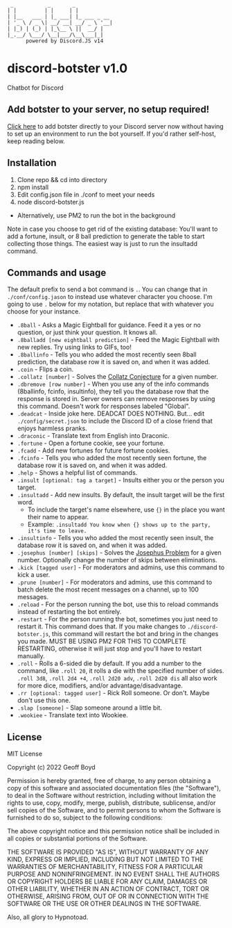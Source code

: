 ```
 _           _       _             
| |         | |     | |           
| |__   ___ | |_ ___| |_ ___ _ __
| '_ \ / _ \| __/ __| __/ _ \ '__|
| |_) | (_) | |_\__ \ ||  __/ |   
|_.__/ \___/ \__|___/\__\___|_|   
      powered by Discord.JS v14
```                                
# discord-botster v1.0
Chatbot for Discord

## Add botster to your server, no setup required!
[Click here](https://discord.com/api/oauth2/authorize?client_id=724806991947497554&permissions=8&scope=bot) to add botster directly to your Discord server now without having to set up an environment to run the bot yourself. If you'd rather self-host, keep reading below.

## Installation
1. Clone repo && cd into directory
2. npm install
3. Edit config.json file in ./conf to meet your needs
4. node discord-botster.js
  * Alternatively, use PM2 to run the bot in the background


Note in case you choose to get rid of the existing database: You'll want to add a fortune, insult, or 8 ball prediction to generate the table to start collecting those things. The easiest way is just to run the insultadd command.

## Commands and usage
The default prefix to send a bot command is `.`. You can change that in `./conf/config.jason` to instead use whatever character you choose. I'm going to use `.` below for my notation, but replace that with whatever you choose for your instance.
- `.8ball` - Asks a Magic Eightball for guidance. Feed it a yes or no question, or just think your question. It knows all.
- `.8balladd [new eightball prediction]` - Feed the Magic Eightball with new replies. Try using links to GIFs, too!
- `.8ballinfo` - Tells you who added the most recently seen 8ball prediction, the database row it is saved on, and when it was added.
- `.coin` - Flips a coin.
- `.collatz [number]` - Solves the [Collatz Conjecture](https://en.wikipedia.org/wiki/Collatz_conjecture) for a given number.
- `.dbremove [row number]` - When you use any of the info commands (8ballinfo, fcinfo, insultinfo), they tell you the database row that the response is stored in. Server owners can remove responses by using this command. Doesn't work for responses labeled "Global".
- `.deadcat` - Inside joke here. DEADCAT DOES NOTHING. But... edit `./config/secret.json` to include the Discord ID of a close friend that enjoys harmless pranks.
- `.draconic` - Translate text from English into Draconic.
- `.fortune` - Open a fortune cookie, see your fortune.
- `.fcadd` - Add new fortunes for future fortune cookies.
- `.fcinfo` - Tells you who added the most recently seen fortune, the database row it is saved on, and when it was added.
- `.help` - Shows a helpful list of commands.
- `.insult [optional: tag a target]` - Insults either you or the person you target.
- `.insultadd` - Add new insults. By default, the insult target will be the first word.
  - To include the target's name elsewhere, use `{}` in the place you want their name to appear.
  - Example: `.insultadd You know when {} shows up to the party, it's time to leave.`
- `.insultinfo` - Tells you who added the most recently seen insult, the database row it is saved on, and when it was added.
- `.josephus [number] [skips]` - Solves the [Josephus Problem](https://en.wikipedia.org/wiki/Josephus_problem) for a given number. Optionally change the number of skips between eliminations.
- `.kick [tagged user]` - For moderators and admins, use this command to kick a user.
- `.prune [number]` - For moderators and admins, use this command to batch delete the most recent messages on a channel, up to 100 messages.
- `.reload` - For the person running the bot, use this to reload commands instead of restarting the bot entirely.
- `.restart` - For the person running the bot, sometimes you just need to restart it. This command does that. If you make changes to `./discord-botster.js`, this command will restart the bot and bring in the changes you made. MUST BE USING PM2 FOR THIS TO COMPLETE RESTARTING, otherwise it will just stop and you'll have to restart manually.
- `.roll` - Rolls a 6-sided die by default. If you add a number to the command, like `.roll 20`, it rolls a die with the specified number of sides. `.roll 3d8`, `.roll 2d4 +4`, `.roll 2d20 adv`, `.roll 2d20 dis` all also work for more dice, modifiers, and/or advantage/disadvantage.
- `.rr [optional: tagged user]` - Rick Roll someone. Or don't. Maybe don't use this one.
- `.slap [someone]` - Slap someone around a little bit.
- `.wookiee` - Translate text into Wookiee.

## License

MIT License

Copyright (c) 2022 Geoff Boyd

Permission is hereby granted, free of charge, to any person obtaining a copy
of this software and associated documentation files (the "Software"), to deal
in the Software without restriction, including without limitation the rights
to use, copy, modify, merge, publish, distribute, sublicense, and/or sell
copies of the Software, and to permit persons to whom the Software is
furnished to do so, subject to the following conditions:

The above copyright notice and this permission notice shall be included in all
copies or substantial portions of the Software.

THE SOFTWARE IS PROVIDED "AS IS", WITHOUT WARRANTY OF ANY KIND, EXPRESS OR
IMPLIED, INCLUDING BUT NOT LIMITED TO THE WARRANTIES OF MERCHANTABILITY,
FITNESS FOR A PARTICULAR PURPOSE AND NONINFRINGEMENT. IN NO EVENT SHALL THE
AUTHORS OR COPYRIGHT HOLDERS BE LIABLE FOR ANY CLAIM, DAMAGES OR OTHER
LIABILITY, WHETHER IN AN ACTION OF CONTRACT, TORT OR OTHERWISE, ARISING FROM,
OUT OF OR IN CONNECTION WITH THE SOFTWARE OR THE USE OR OTHER DEALINGS IN THE
SOFTWARE.

Also, all glory to Hypnotoad.
